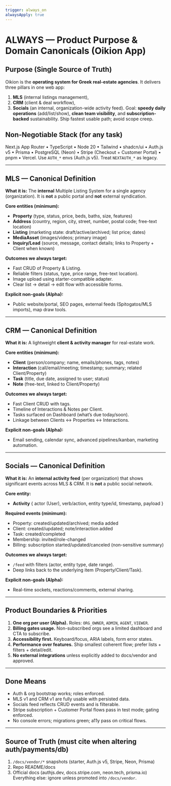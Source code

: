 ```yaml
---
trigger: always_on
alwaysApply: true
---
```


 # ALWAYS — Product Purpose & Domain Canonicals (Oikion App)

## Purpose (Single Source of Truth)
Oikion is the **operating system for Greek real-estate agencies**. It delivers three pillars in one web app:
1) **MLS** (internal listings management),
2) **CRM** (client & deal workflow),
3) **Socials** (an internal, organization-wide activity feed).
Goal: **speedy daily operations** (add/list/show), **clean team visibility**, and **subscription-backed** sustainability. Ship fastest usable path; avoid scope creep.

## Non-Negotiable Stack (for any task)
Next.js App Router • TypeScript • Node 20 • Tailwind • shadcn/ui • Auth.js v5 • Prisma • PostgreSQL (Neon) • Stripe (Checkout + Customer Portal) • pnpm • Vercel. Use `AUTH_*` envs (Auth.js v5). Treat `NEXTAUTH_*` as legacy.

---

## MLS — Canonical Definition
**What it is:** The **internal** Multiple Listing System for a single agency (organization). It is **not** a public portal and **not** external syndication.

**Core entities (minimum):**
- **Property** (type, status, price, beds, baths, size, features)
- **Address** (country, region, city, street, number, postal code; free-text location)
- **Listing** (marketing state: draft/active/archived; list price; dates)
- **MediaAsset** (images/videos; primary image)
- **Inquiry/Lead** (source, message, contact details; links to Property + Client when known)

**Outcomes we always target:**
- Fast CRUD of Property & Listing.
- Reliable filters (status, type, price range, free-text location).
- Image upload using starter-compatible adapter.
- Clear list → detail → edit flow with accessible forms.

**Explicit non-goals (Alpha):**
- Public website/portal, SEO pages, external feeds (Spitogatos/MLS imports), map draw tools.

---

## CRM — Canonical Definition
**What it is:** A lightweight **client & activity manager** for real-estate work.

**Core entities (minimum):**
- **Client** (person/company; name, emails/phones, tags, notes)
- **Interaction** (call/email/meeting; timestamp; summary; related Client/Property)
- **Task** (title, due date, assigned to user; status)
- **Note** (free-text, linked to Client/Property)

**Outcomes we always target:**
- Fast Client CRUD with tags.
- Timeline of Interactions & Notes per Client.
- Tasks surfaced on Dashboard (what’s due today/soon).
- Linkage between Clients ↔ Properties ↔ Interactions.

**Explicit non-goals (Alpha):**
- Email sending, calendar sync, advanced pipelines/kanban, marketing automation.

---

## Socials — Canonical Definition
**What it is:** An **internal activity feed** (per organization) that shows significant events across MLS & CRM. It is **not** a public social network.

**Core entity:**
- **Activity** { actor (User), verb/action, entity type/id, timestamp, payload }

**Required events (minimum):**
- Property: created/updated/archived; media added
- Client: created/updated; note/interaction added
- Task: created/completed
- Membership: invited/role-changed
- Billing: subscription started/updated/canceled (non-sensitive summary)

**Outcomes we always target:**
- `/feed` with filters (actor, entity type, date range).
- Deep links back to the underlying item (Property/Client/Task).

**Explicit non-goals (Alpha):**
- Real-time sockets, reactions/comments, external sharing.

---

## Product Boundaries & Priorities
1) **One org per user (Alpha).** Roles: `ORG_OWNER`, `ADMIN`, `AGENT`, `VIEWER`.
2) **Billing gates usage.** Non-subscribed orgs see a limited dashboard and CTA to subscribe.
3) **Accessibility first.** Keyboard/focus, ARIA labels, form error states.
4) **Performance over features.** Ship smallest coherent flow; prefer lists + filters + detail/edit.
5) **No external integrations** unless explicitly added to docs/vendor and approved.

---

## Done Means
- Auth & org bootstrap works; roles enforced.
- MLS v1 and CRM v1 are fully usable with persisted data.
- Socials feed reflects CRUD events and is filterable.
- Stripe subscription + Customer Portal flows pass in test mode; gating enforced.
- No console errors; migrations green; a11y pass on critical flows.

---

## Source of Truth (must cite when altering auth/payments/db)
1) `/docs/vendor/*` snapshots (starter, Auth.js v5, Stripe, Neon, Prisma)
2) Repo README/docs
3) Official docs (authjs.dev, docs.stripe.com, neon.tech, prisma.io)
Everything else: ignore unless promoted into `/docs/vendor`.
